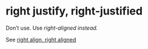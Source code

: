 ﻿# right justify, right-justified

Don’t use. Use *right-aligned instead.*

See [right align, right aligned](/style-guide/a-z-word-list-term-collections/l/left-align-left-aligned)
